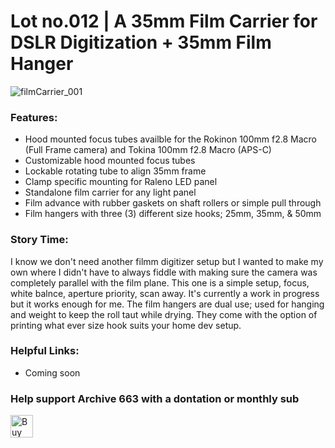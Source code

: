 # Lot no.012 | A 35mm Film Carrier for DSLR Digitization + 35mm Film Hanger

![filmCarrier_001](https://github.com/Archive-663/filmDigitizer/blob/main/ASSETS/filmDigitizer%20(1).jpg)

### Features:
- Hood mounted focus tubes availble for the Rokinon 100mm f2.8 Macro (Full Frame camera) and Tokina 100mm f2.8 Macro (APS-C)
- Customizable hood mounted focus tubes
- Lockable rotating tube to align 35mm frame
- Clamp specific mounting for Raleno LED panel
- Standalone film carrier for any light panel
- Film advance with rubber gaskets on shaft rollers or simple pull through
- Film hangers with three (3) different size hooks; 25mm, 35mm, & 50mm

### Story Time:
I know we don't need another filmm digitizer setup but I wanted to make my own where I didn't have to always fiddle with making sure the camera was completely parallel with the film plane. This one is a simple setup, focus, white balnce, aperture priority, scan away. It's currently a work in progress but it works enough for me. The film hangers are dual use; used for hanging and weight to keep the roll taut while drying. They come with the option of printing what ever size hook suits your home dev setup.
 
### Helpful Links:
- Coming soon

### Help support Archive 663 with a dontation or monthly sub
<a href='https://ko-fi.com/P5P3MHMSF' target='_blank'><img height='36' style='border:0px;height:36px;' src='https://storage.ko-fi.com/cdn/kofi2.png?v=3' border='0' alt='Buy Me a Coffee at ko-fi.com' /></a>
